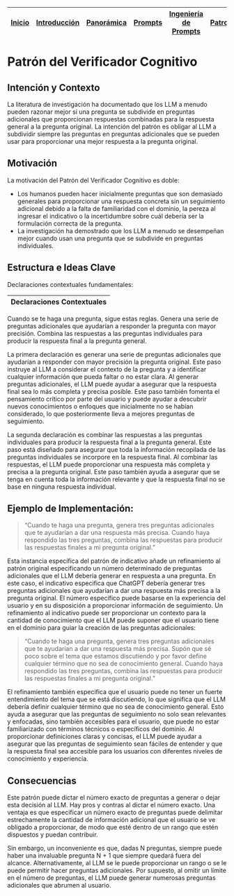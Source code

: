 <div align=right>

|[Inicio](/README.md)|[Introducción](/documentos/intro.md)|[Panorámica](/documentos/panorámica.md)|[Prompts](/documentos/prompts/README.md)|[Ingeniería de Prompts](/documentos/ingenieriaDePrompts/README.md)|[Patrones](/documentos/ingenieriaDePrompts/patrones/README.md)|[Casos de Uso](/documentos/casosDeUso/README.md)|
|-|-|-|-|-|-|-

</div>

# Patrón del Verificador Cognitivo

## Intención y Contexto

La literatura de investigación ha documentado que los LLM a menudo pueden razonar mejor si una pregunta se subdivide en preguntas adicionales que proporcionan respuestas combinadas para la respuesta general a la pregunta original. La intención del patrón es obligar al LLM a subdividir siempre las preguntas en preguntas adicionales que se pueden usar para proporcionar una mejor respuesta a la pregunta original.

## Motivación

La motivación del Patrón del Verificador Cognitivo es doble:

- Los humanos pueden hacer inicialmente preguntas que son demasiado generales para proporcionar una respuesta concreta sin un seguimiento adicional debido a la falta de familiaridad con el dominio, la pereza al ingresar el indicativo o la incertidumbre sobre cuál debería ser la formulación correcta de la pregunta.
- La investigación ha demostrado que los LLM a menudo se desempeñan mejor cuando usan una pregunta que se subdivide en preguntas individuales.

## Estructura e Ideas Clave

Declaraciones contextuales fundamentales:

|Declaraciones Contextuales
|-|
Cuando se te haga una pregunta, sigue estas reglas.
Genera una serie de preguntas adicionales que ayudarían a responder la pregunta con mayor precisión.
Combina las respuestas a las preguntas individuales para producir la respuesta final a la pregunta general.

La primera declaración es generar una serie de preguntas adicionales que ayudarían a responder con mayor precisión la pregunta original. Este paso instruye al LLM a considerar el contexto de la pregunta y a identificar cualquier información que pueda faltar o no estar clara. Al generar preguntas adicionales, el LLM puede ayudar a asegurar que la respuesta final sea lo más completa y precisa posible. Este paso también fomenta el pensamiento crítico por parte del usuario y puede ayudar a descubrir nuevos conocimientos o enfoques que inicialmente no se habían considerado, lo que posteriormente lleva a mejores preguntas de seguimiento.

La segunda declaración es combinar las respuestas a las preguntas individuales para producir la respuesta final a la pregunta general. Este paso está diseñado para asegurar que toda la información recopilada de las preguntas individuales se incorpore en la respuesta final. Al combinar las respuestas, el LLM puede proporcionar una respuesta más completa y precisa a la pregunta original. Este paso también ayuda a asegurar que se tenga en cuenta toda la información relevante y que la respuesta final no se base en ninguna respuesta individual.

## Ejemplo de Implementación:

> “Cuando te haga una pregunta, genera tres preguntas adicionales que te ayudarían a dar una respuesta más precisa. Cuando haya respondido las tres preguntas, combina las respuestas para producir las respuestas finales a mi pregunta original.”

Esta instancia específica del patrón de indicativo añade un refinamiento al patrón original especificando un número determinado de preguntas adicionales que el LLM debería generar en respuesta a una pregunta. En este caso, el indicativo especifica que ChatGPT debería generar tres preguntas adicionales que ayudarían a dar una respuesta más precisa a la pregunta original. El número específico puede basarse en la experiencia del usuario y en su disposición a proporcionar información de seguimiento. Un refinamiento al indicativo puede ser proporcionar un contexto para la cantidad de conocimiento que el LLM puede suponer que el usuario tiene en el dominio para guiar la creación de las preguntas adicionales:

> “Cuando te haga una pregunta, genera tres preguntas adicionales que te ayudarían a dar una respuesta más precisa. Supón que sé poco sobre el tema que estamos discutiendo y por favor define cualquier término que no sea de conocimiento general. Cuando haya respondido las tres preguntas, combina las respuestas para producir las respuestas finales a mi pregunta original.”

El refinamiento también especifica que el usuario puede no tener un fuerte entendimiento del tema que se está discutiendo, lo que significa que el LLM debería definir cualquier término que no sea de conocimiento general. Esto ayuda a asegurar que las preguntas de seguimiento no solo sean relevantes y enfocadas, sino también accesibles para el usuario, que puede no estar familiarizado con términos técnicos o específicos del dominio. Al proporcionar definiciones claras y concisas, el LLM puede ayudar a asegurar que las preguntas de seguimiento sean fáciles de entender y que la respuesta final sea accesible para los usuarios con diferentes niveles de conocimiento y experiencia.

## Consecuencias

Este patrón puede dictar el número exacto de preguntas a generar o dejar esta decisión al LLM. Hay pros y contras al dictar el número exacto. Una ventaja es que especificar un número exacto de preguntas puede delimitar estrechamente la cantidad de información adicional que el usuario se ve obligado a proporcionar, de modo que esté dentro de un rango que estén dispuestos y puedan contribuir.

Sin embargo, un inconveniente es que, dadas N preguntas, siempre puede haber una invaluable pregunta N + 1 que siempre quedará fuera del alcance. Alternativamente, al LLM se le puede proporcionar un rango o se le puede permitir hacer preguntas adicionales. Por supuesto, al omitir un límite en el número de preguntas, el LLM puede generar numerosas preguntas adicionales que abrumen al usuario.
